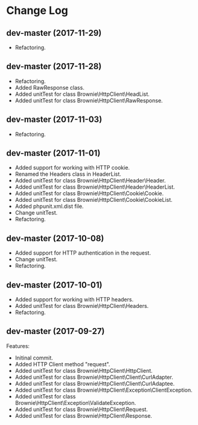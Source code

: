 # Change Log

## dev-master (2017-11-29)
- Refactoring.

## dev-master (2017-11-28)
- Refactoring.
- Added RawResponse class.
- Added unitTest for class Brownie\HttpClient\HeadList.
- Added unitTest for class Brownie\HttpClient\RawResponse.

## dev-master (2017-11-03)
- Refactoring.

## dev-master (2017-11-01)
- Added support for working with HTTP cookie.
- Renamed the Headers class in HeaderList.
- Added unitTest for class Brownie\HttpClient\Header\Header.
- Added unitTest for class Brownie\HttpClient\Header\HeaderList.
- Added unitTest for class Brownie\HttpClient\Cookie\Cookie.
- Added unitTest for class Brownie\HttpClient\Cookie\CookieList.
- Added phpunit.xml.dist file.
- Change unitTest.
- Refactoring.

## dev-master (2017-10-08)
- Added support for HTTP authentication in the request.
- Change unitTest.
- Refactoring.

## dev-master (2017-10-01)
- Added support for working with HTTP headers.
- Added unitTest for class Brownie\HttpClient\Headers.
- Refactoring.

## dev-master (2017-09-27)
Features:
- Initinal commit.
- Added HTTP Client method "request".
- Added unitTest for class Brownie\HttpClient\HttpClient.
- Added unitTest for class Brownie\HttpClient\Client\CurlAdapter.
- Added unitTest for class Brownie\HttpClient\Client\CurlAdaptee.
- Added unitTest for class Brownie\HttpClient\Exception\ClientException.
- Added unitTest for class Brownie\HttpClient\Exception\ValidateException.
- Added unitTest for class Brownie\HttpClient\Request.
- Added unitTest for class Brownie\HttpClient\Response.
